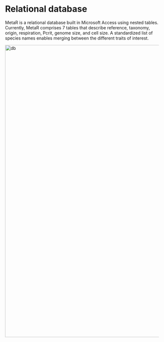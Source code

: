 # Relational database
MetaR is a relational database built in Microsoft Access using nested tables. Currently, MetaR comprises 7 tables that describe reference, taxonomy, origin, respiration, Pcrit, genome size, and cell size. A standardized list of species names enables merging between the different traits of interest.

<img width="957" alt="db" src="https://github.com/felixpleiva/MetaR/assets/57069034/28f33395-e235-4971-8985-9bbf291b7acf">
